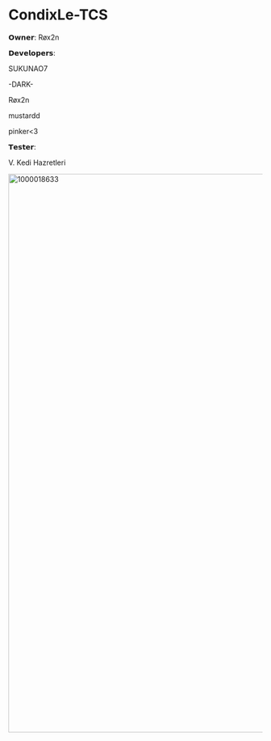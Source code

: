 # CondixLe-TCS
𝗢𝘄𝗻𝗲𝗿: Røx2n

𝗗𝗲𝘃𝗲𝗹𝗼𝗽𝗲𝗿𝘀:

SUKUNAO7

-DARK-

Røx2n

mustardd

pinker<3

𝗧𝗲𝘀𝘁𝗲𝗿:

V. Kedi Hazretleri

<img width="1024" height="1106" alt="1000018633" src="https://github.com/user-attachments/assets/0709dc14-48ab-4533-87c4-97a14903341d" />
